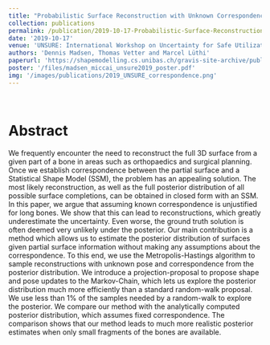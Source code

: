 ```yaml
---
title: "Probabilistic Surface Reconstruction with Unknown Correspondence"
collection: publications
permalink: /publication/2019-10-17-Probabilistic-Surface-Reconstruction-with-Unknown-Correspondence
date: '2019-10-17'
venue: 'UNSURE: International Workshop on Uncertainty for Safe Utilization of Machine Learning in Medical Imaging'
authors: 'Dennis Madsen, Thomas Vetter and Marcel Lüthi'
paperurl: 'https://shapemodelling.cs.unibas.ch/gravis-site-archive/publications/2019/2019-Madsen_ProbabilisticSurfaceReconstruc.pdf'
poster: '/files/madsen_miccai_unsure2019_poster.pdf'
img: '/images/publications/2019_UNSURE_correspondence.png'
---
```


<br>

# Abstract
We frequently encounter the need to reconstruct the full 3D surface from a given part of a bone in areas such as orthopaedics and surgical planning. Once we establish correspondence between the partial surface and a Statistical Shape Model (SSM), the problem has an appealing solution. The most likely reconstruction, as well as the full posterior distribution of all possible surface completions, can be obtained in closed form with an SSM. In this paper, we argue that assuming known correspondence is unjustified for long bones. We show that this can lead to reconstructions, which greatly underestimate the uncertainty. Even worse, the ground truth solution is often deemed very unlikely under the posterior. Our main contribution is a method which allows us to estimate the posterior distribution of surfaces given partial surface information without making any assumptions about the correspondence. To this end, we use the Metropolis-Hastings algorithm to sample reconstructions with unknown pose and correspondence from the posterior distribution.
We introduce a projection-proposal to propose shape and pose updates to the Markov-Chain, which lets us explore the posterior distribution much more efficiently than a standard random-walk proposal. We use less than 1% of the samples needed by a random-walk to explore the posterior. We compare our method with the analytically computed posterior distribution, which assumes fixed correspondence. The comparison
shows that our method leads to much more realistic posterior estimates when only small fragments of the bones are available.